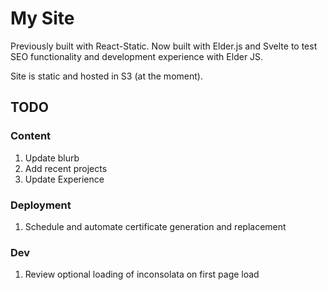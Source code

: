 
# My Site

Previously built with React-Static. Now built with Elder.js and Svelte to test SEO functionality and development experience with Elder JS.

Site is static and hosted in S3 (at the moment).

## TODO

### Content

1. Update blurb
2. Add recent projects
3. Update Experience

### Deployment

1. Schedule and automate certificate generation and replacement

### Dev

1. Review optional loading of inconsolata on first page load

